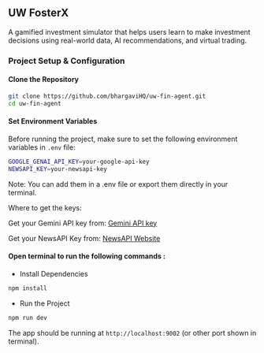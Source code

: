 ## UW FosterX
A gamified investment simulator that helps users learn to make investment decisions using real-world data, AI recommendations, and virtual trading.

### Project Setup & Configuration

####  Clone the Repository
```bash
git clone https://github.com/bhargaviHQ/uw-fin-agent.git
cd uw-fin-agent
```


#### Set Environment Variables
Before running the project, make sure to set the following environment variables in `.env` file:

``` bash
GOOGLE_GENAI_API_KEY=your-google-api-key
NEWSAPI_KEY=your-newsapi-key
```

Note: You can add them in a .env file or export them directly in your terminal.

Where to get the keys:

Get your Gemini API key from: [Gemini API key](https://ai.google.dev/gemini-api/docs/api-key)

Get your NewsAPI Key from: [NewsAPI Website](https://newsapi.org/)




####  Open terminal to run the following commands : 

- Install Dependencies
```bash
npm install
```

- Run the Project
```bash
npm run dev
```

The app should be running at `http://localhost:9002` (or other port shown in terminal).
